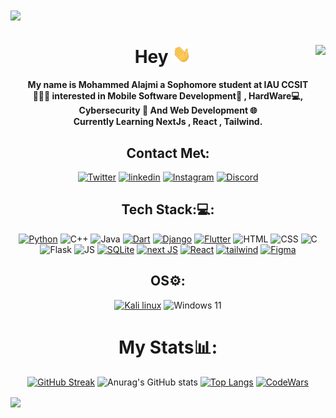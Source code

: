<img align="center" src="https://capsule-render.vercel.app/api?type=waving&color=gradient!height=200&section=footer" align = "center">




  



<div align="center">


# Hey <img src = "https://raw.githubusercontent.com/RashedSharahili/RashedSharahili/main/hey.gif" width = "30px"> <img src="https://visitcount.itsvg.in/api?id=DevM7mdAli&label=Profile%20Views&color=12&icon=2&pretty=true" align = "right"/>
<b>My name is Mohammed Alajmi a Sophomore student at IAU CCSIT<br> 👨🏻‍💻
interested in Mobile Software Development📱 , HardWare💻, Cybersecurity 🔐 And Web Development 🌐<br>
Currently Learning NextJs , React , Tailwind.</b>


## Contact Me📞:
[![Twitter](https://img.shields.io/badge/Twitter-1DA1F2?style=for-the-badge&logo=twitter&logoColor=white)](https://twitter.com/DevM7mdAli) 
[![linkedin](https://img.shields.io/badge/LinkedIn-0077B5?style=for-the-badge&logo=linkedin&logoColor=white)](https://www.linkedin.com/in/mohammed-alajmi-b5a327206/)
[![Instagram](https://img.shields.io/badge/Instagram-E4405F?style=for-the-badge&logo=instagram&logoColor=white)](https://www.instagram.com/devm7mdali/)
[![Discord](https://img.shields.io/badge/Discord-5865F2?style=for-the-badge&logo=discord&logoColor=white)](https://discord.com/users/DevM7mdAli#0001)


## Tech Stack:💻:
[![Python](https://img.shields.io/badge/Python-FFD43B?style=for-the-badge&logo=python&logoColor=blue)](https://www.python.org/)
![C++](https://img.shields.io/badge/C%2B%2B-00599C?style=for-the-badge&logo=c%2B%2B&logoColor=white)
![Java](https://img.shields.io/badge/java-%23ED8B00.svg?style=for-the-badge&logo=java&logoColor=white)
[![Dart](https://img.shields.io/badge/Dart-0175C2?style=for-the-badge&logo=dart&logoColor=white)](https://dart.dev/)
[![Django](https://img.shields.io/badge/django-%23092E20.svg?style=for-the-badge&logo=django&logoColor=white)](https://www.djangoproject.com/)
[![Flutter](https://img.shields.io/badge/Flutter-02569B?style=for-the-badge&logo=flutter&logoColor=white)](https://flutter.dev/)
![HTML](https://img.shields.io/badge/HTML5-E34F26?style=for-the-badge&logo=html5&logoColor=white)
![CSS](https://img.shields.io/badge/CSS3-1572B6?style=for-the-badge&logo=css3&logoColor=white)
![C](https://img.shields.io/badge/C-00599C?style=for-the-badge&logo=c&logoColor=white)
![Flask](https://img.shields.io/badge/Flask-000000?style=for-the-badge&logo=flask&logoColor=white)
![JS](https://img.shields.io/badge/JavaScript-323330?style=for-the-badge&logo=javascript&logoColor=F7DF1E)
[![SQLite](https://img.shields.io/badge/SQLite-07405E?style=for-the-badge&logo=sqlite&logoColor=white)](https://www.sqlite.org/index.html)
[![next JS](https://img.shields.io/badge/next.js-000000?style=for-the-badge&logo=nextdotjs&logoColor=white)](https://nextjs.org/)
[![React](https://img.shields.io/badge/React-20232A?style=for-the-badge&logo=react&logoColor=61DAFB)](https://react.dev/)
[![tailwind](https://img.shields.io/badge/Tailwind_CSS-38B2AC?style=for-the-badge&logo=tailwind-css&logoColor=white)](https://tailwindcss.com/)
[![Figma](https://img.shields.io/badge/Figma-F24E1E?style=for-the-badge&logo=figma&logoColor=white)](https://www.figma.com/)


## OS⚙️:
[![Kali linux](https://img.shields.io/badge/Kali-268BEE?style=for-the-badge&logo=kalilinux&logoColor=white)](https://www.kali.org/)
![Windows 11](https://img.shields.io/badge/Windows_11-0078d4?style=for-the-badge&logo=windows-11&logoColor=white)


# My Stats📊:
[![GitHub Streak](https://streak-stats.demolab.com?user=DevM7mdALI&theme=highcontrast&hide_border=true)](https://git.io/streak-stats)
![Anurag's GitHub stats](https://github-readme-stats.vercel.app/api?username=DevM7mdAli&show_icons=true&theme=vision-friendly-dark&hide_border=true)
[![Top Langs](https://github-readme-stats.vercel.app/api/top-langs/?username=DevM7mdAli&layout=compact&theme=vision-friendly-dark&border=false&hide_border=true)](https://github.com/anuraghazra/github-readme-stats)
[![CodeWars](https://www.codewars.com/users/DevM7mdAli/badges/large)](https://www.codewars.com/users/DevM7mdAli)

</div>


<img src= "https://capsule-render.vercel.app/api?type=waving&color=gradient!height=200&section=footer" align = "center">
